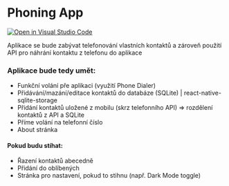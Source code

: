 # Phoning App
[![Open in Visual Studio Code](https://classroom.github.com/assets/open-in-vscode-f059dc9a6f8d3a56e377f745f24479a46679e63a5d9fe6f495e02850cd0d8118.svg)](https://classroom.github.com/online_ide?assignment_repo_id=7462312&assignment_repo_type=AssignmentRepo)

Aplikace se bude zabývat telefonování vlastních kontaktů a zároveň použití API pro náhrání kontaktu z telefonu do aplikace

### Aplikace bude tedy umět:
- Funkční volání pře aplikaci (využití Phone Dialer)
- Přidávání/mazání/editace kontaktů do databáze (SQLite) | react-native-sqlite-storage
- Přidání kontaktů uložené z mobilu (skrz telefonního API) => rozdělení kontaktů z API a SQLite
- Příme volání na telefonní číslo
- About stránka

#### Pokud budu stíhat:
- Řazení kontaktů abecedně
- Přidání do oblíbených
- Stránka pro nastavení, pokud to stihnu (např. Dark Mode toggle) 
